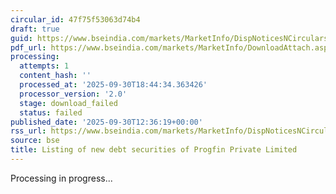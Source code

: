 ```yaml
---
circular_id: 47f75f53063d74b4
draft: true
guid: https://www.bseindia.com/markets/MarketInfo/DispNoticesNCirculars.aspx?Noticeid={75FED626-E48F-45BB-8AC8-C0BFF9E83B79}&noticeno=20250930-55&dt=09/30/2025&icount=55&totcount=114&flag=0
pdf_url: https://www.bseindia.com/markets/MarketInfo/DownloadAttach.aspx?id=20250930-55&attachedId=
processing:
  attempts: 1
  content_hash: ''
  processed_at: '2025-09-30T18:44:34.363426'
  processor_version: '2.0'
  stage: download_failed
  status: failed
published_date: '2025-09-30T12:36:19+00:00'
rss_url: https://www.bseindia.com/markets/MarketInfo/DispNoticesNCirculars.aspx?Noticeid={75FED626-E48F-45BB-8AC8-C0BFF9E83B79}&noticeno=20250930-55&dt=09/30/2025&icount=55&totcount=114&flag=0
source: bse
title: Listing of new debt securities of Progfin Private Limited
---
```


Processing in progress...